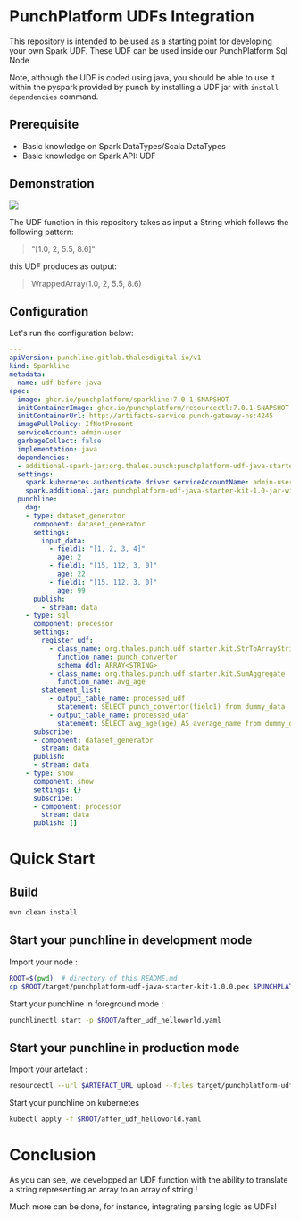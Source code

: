 # PunchPlatform UDFs Integration

This repository is intended to be used as a starting point for developing your own Spark UDF.
These UDF can be used inside our PunchPlatform Sql Node

Note, although the UDF is coded using java, you should be able to use it within the pyspark provided by punch by installing a UDF jar with `install-dependencies` command.

## Prerequisite

-   Basic knowledge on Spark DataTypes/Scala DataTypes
-   Basic knowledge on Spark API: UDF

## Demonstration

![](../../resources/udf/helloworld_udf.gif)

The UDF function in this repository takes as input a String which follows the following pattern:

>   "[1.0, 2, 5.5, 8.6]"

this UDF produces as output:

> WrappedArray(1.0, 2, 5.5, 8.6)

## Configuration

Let's run the configuration below:

```yaml
---
apiVersion: punchline.gitlab.thalesdigital.io/v1
kind: Sparkline
metadata:
  name: udf-before-java
spec:  
  image: ghcr.io/punchplatform/sparkline:7.0.1-SNAPSHOT
  initContainerImage: ghcr.io/punchplatform/resourcectl:7.0.1-SNAPSHOT
  initContainerUrl: http://artifacts-service.punch-gateway-ns:4245
  imagePullPolicy: IfNotPresent
  serviceAccount: admin-user
  garbageCollect: false
  implementation: java
  dependencies:
  - additional-spark-jar:org.thales.punch:punchplatform-udf-java-starter-kit:1.0.0
  settings:
    spark.kubernetes.authenticate.driver.serviceAccountName: admin-user
    spark.additional.jar: punchplatform-udf-java-starter-kit-1.0-jar-with-dependencies.jar
  punchline:
    dag:
    - type: dataset_generator
      component: dataset_generator
      settings:
        input_data: 
          - field1: "[1, 2, 3, 4]"
            age: 2
          - field1: "[15, 112, 3, 0]"
            age: 22
          - field1: "[15, 112, 3, 0]"
            age: 99 
      publish:
        - stream: data
    - type: sql
      component: processor
      settings:
        register_udf:
          - class_name: org.thales.punch.udf.starter.kit.StrToArrayString
            function_name: punch_convertor
            schema_ddl: ARRAY<STRING>
          - class_name: org.thales.punch.udf.starter.kit.SumAggregate
            function_name: avg_age
        statement_list:
          - output_table_name: processed_udf
            statement: SELECT punch_convertor(field1) from dummy_data
          - output_table_name: processed_udaf
            statement: SELECT avg_age(age) AS average_name from dummy_data
      subscribe:
      - component: dataset_generator
        stream: data      
      publish:
      - stream: data  
    - type: show
      component: show
      settings: {}
      subscribe:
      - component: processor
        stream: data
      publish: []
```

# Quick Start

## Build 

```sh
mvn clean install
```

## Start your punchline in development mode

Import your node : 

```sh
ROOT=$(pwd)  # directory of this README.md
cp $ROOT/target/punchplatform-udf-java-starter-kit-1.0.0.pex $PUNCHPLATFORM_INSTALL_DIR/extlib/spark/
```

Start your punchline in foreground mode :  

```sh
punchlinectl start -p $ROOT/after_udf_helloworld.yaml
```

## Start your punchline in production mode

Import your artefact : 

```sh
resourcectl --url $ARTEFACT_URL upload --files target/punchplatform-udf-java-starter-kit-1.0.0-artefact.zip
```
Start your punchline on kubernetes 

```sh
kubectl apply -f $ROOT/after_udf_helloworld.yaml
```


# Conclusion

As you can see, we developped an UDF function with the ability to translate a string representing an array to an array of string !

Much more can be done, for instance, integrating parsing logic as UDFs!


